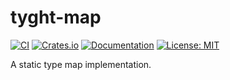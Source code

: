 # tyght-map

[![CI](https://img.shields.io/github/actions/workflow/status/hlbarber/tyght-map/ci.yml?label=build&logo=github)](https://github.com/hlbarber/tyght-map/actions/workflows/ci.yml)
[![Crates.io](https://img.shields.io/crates/v/tyght-map.svg)](https://crates.io/crates/tyght-map)
[![Documentation](https://img.shields.io/badge/docs.rs-passing-blue)](https://docs.rs/tyght-map)
[![License: MIT](https://img.shields.io/badge/License-MIT-yellow.svg)](https://opensource.org/licenses/MIT)

A static type map implementation.
